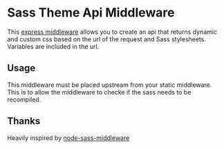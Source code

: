# Sass Theme Api Middleware
 
This [express middleware](http://expressjs.com/en/guide/using-middleware.html) allows you to create an api that returns
 dynamic and custom css based on the url of the request and Sass stylesheets. Variables are included in the url.
 
## Usage
 
This middleware must be placed upstream from your static middleware. This is to allow the middleware to checke if the
sass needs to be recompiled.

## Thanks

Heavily inspired by [node-sass-middleware](https://github.com/sass/node-sass-middleware) 
